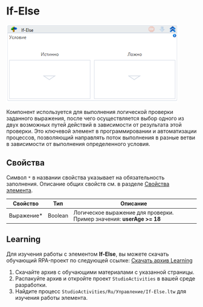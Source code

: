 # If-Else 

![](<../../../.gitbook/assets/image (64).png>)

Компонент используется для выполнения логической проверки заданного выражения, после чего осуществляется выбор одного из двух возможных путей действий в зависимости от результата этой проверки. Это ключевой элемент в программировании и автоматизации процессов, позволяющий направлять поток выполнения в разные ветви в зависимости от выполнения определенного условия.


## Свойства

Символ `*` в названии свойства указывает на обязательность заполнения. Описание общих свойств см. в разделе [Свойства элемента](https://docs.primo-rpa.ru/primo-rpa/primo-studio/process/elements#svoistva-elementa).

| Свойство    | Тип     | Описание              |
| ----------- | ------- | --------------------- |
| Выражение\* | Boolean | Логическое выражение для проверки. Пример значения: **userAge >= 18**


##  Learning

Для изучения работы с элементом **If-Else**, вы можете скачать обучающий RPA-проект по следующей ссылке: [Скачать архив Learning](https://github.com/PrimoRPA/Learning/archive/refs/heads/master.zip)

1. Скачайте архив с обучающими материалами с указанной страницы.
2. Распакуйте архив и откройте проект `StudioActivities` в вашей среде разработки.
3. Найдите процесс `StudioActivities/Ru/Управление/If-Else.ltw` для изучения работы элемента.
